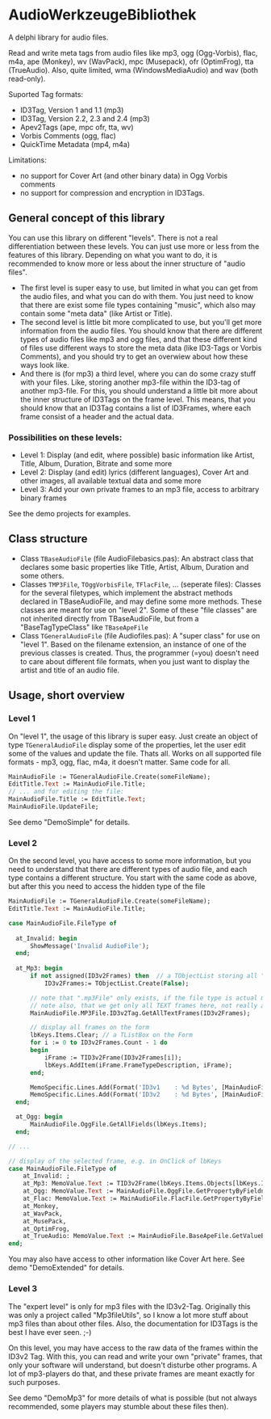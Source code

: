 # AudioWerkzeugeBibliothek

A delphi library for audio files.

Read and write meta tags from audio files like mp3, ogg (Ogg-Vorbis), flac, m4a, 
ape (Monkey), wv (WavPack), mpc (Musepack), ofr (OptimFrog), tta (TrueAudio). Also, 
quite limited, wma (WindowsMediaAudio) and wav (both read-only).

Suported Tag formats:

* ID3Tag, Version 1 and 1.1 (mp3)
* ID3Tag, Version 2.2, 2.3 and 2.4 (mp3)
* Apev2Tags (ape, mpc ofr, tta, wv)
* Vorbis Comments (ogg, flac)
* QuickTime Metadata (mp4, m4a)

Limitations:
* no support for Cover Art (and other binary data) in Ogg Vorbis comments
* no support for compression and encryption in ID3Tags.

## General concept of this library

You can use this library on different "levels". There is not a real differentiation between these levels. You can just use more or less from the features of this library. Depending on what you want to do, it is recommended to know more or less about the inner structure of "audio files".

* The first level is super easy to use, but limited in what you can get from the audio files, 
and what you can do with them. You just need to know that there are exist some file types containing "music", which also may
contain some "meta data" (like Artist or Title).
* The second level is little bit more complicated to use, but you'll get more information from the
audio files. You should know that there are different types of audio files like mp3 and ogg files, and that these different kind of files use different ways to store the meta data (like ID3-Tags or Vorbis Comments), and you should try to get an overwiew about how these ways look like.
* And there is (for mp3) a third level, where you can do some crazy stuff with your files. Like, 
storing another mp3-file within the ID3-tag of another mp3-file. For this, you should understand a little bit more about the inner structure of ID3Tags on the frame level. This means, that you should know that an ID3Tag contains a list of ID3Frames, where each frame consist of a header and the actual data.

### Possibilities on these levels:

* Level 1: Display (and edit, where possible) basic information like Artist, Title, Album, Duration, Bitrate and some more
* Level 2: Display (and edit) lyrics (different languages), Cover Art and other images, all available textual data and some more
* Level 3: Add your own private frames to an mp3 file, access to arbitrary binary frames

See the demo projects for examples.

## Class structure

* Class `TBaseAudioFile` (file AudioFilebasics.pas): An abstract class that declares some basic properties 
like Title, Artist, Album, Duration and some others.
* Classes `TMP3File`, `TOggVorbisFile`, `TFlacFile`, ... (seperate files): Classes for the several 
filetypes, which implement the abstract methods declared in TBaseAudioFile, and may define some more
methods. These classes are meant for use on "level 2". Some of these "file classes" are not inherited
directly from TBaseAudioFile, but from a "BaseTagTypeClass" like `TBaseApeFile`
* Class `TGeneralAudioFile` (file Audiofiles.pas): A "super class" for use on "level 1". Based on the
filename extension, an instance of one of the previous classes is created. Thus, the programmer (=you)
doesn't need to care about different file formats, when you just want to display the artist and title of
an audio file. 

## Usage, short overview

### Level 1
On "level 1", the usage of this library is super easy. Just create an object of type `TGeneralAudioFile` 
display some of the properties, let the user edit some of the values and update the file. Thats all. Works 
on all supported file formats - mp3, ogg, flac, m4a, it doesn't matter. Same code for all.
```pascal
MainAudioFile := TGeneralAudioFile.Create(someFileName);
EditTitle.Text := MainAudioFile.Title;
// ... and for editing the file:
MainAudioFile.Title := EditTitle.Text;
MainAudioFile.UpdateFile;
```
See demo "DemoSimple" for details.

### Level 2
On the second level, you have access to some more information, but you need to understand that there are 
different types of audio file, and each type contains a different structure. You start with the same code
as above, but after this you need to access the hidden type of the file
```pascal
MainAudioFile := TGeneralAudioFile.Create(someFileName);
EditTitle.Text := MainAudioFile.Title;

case MainAudioFile.FileType of
  
  at_Invalid: begin
      ShowMessage('Invalid AudioFile');
  end;
  
  at_Mp3: begin
      if not assigned(ID3v2Frames) then  // a TObjectList storing all "Frames" of the ID3Tag
          ID3v2Frames:= TObjectList.Create(False);

      // note that ".mp3File" only exists, if the file type is actual mp3!
      // note also, that we get only all TEXT frames here, not really all frames (with binary data)
      MainAudioFile.MP3File.ID3v2Tag.GetAllTextFrames(ID3v2Frames);

      // display all frames on the form
      lbKeys.Items.Clear; // a TListBox on the Form
      for i := 0 to ID3v2Frames.Count - 1 do
      begin
          iFrame := TID3v2Frame(ID3v2Frames[i]);
          lbKeys.AddItem(iFrame.FrameTypeDescription, iFrame);
      end;

      MemoSpecific.Lines.Add(Format('ID3v1    : %d Bytes', [MainAudioFile.MP3File.ID3v1TagSize]));
      MemoSpecific.Lines.Add(Format('ID3v2    : %d Bytes', [MainAudioFile.MP3File.ID3v2TagSize]));
  end;

  at_Ogg: begin
      MainAudioFile.OggFile.GetAllFields(lbKeys.Items);      
  end;

// ...

// display of the selected frame, e.g. in OnClick of lbKeys 
case MainAudioFile.FileType of
    at_Invalid: ;
    at_Mp3: MemoValue.Text := TID3v2Frame(lbKeys.Items.Objects[lbKeys.ItemIndex]).GetText;
    at_Ogg: MemoValue.Text := MainAudioFile.OggFile.GetPropertyByFieldname(lbKeys.Items[lbKeys.ItemIndex]);
    at_Flac: MemoValue.Text := MainAudioFile.FlacFile.GetPropertyByFieldname(lbKeys.Items[lbKeys.ItemIndex]);
    at_Monkey,
    at_WavPack,
    at_MusePack,
    at_OptimFrog,
    at_TrueAudio: MemoValue.Text := MainAudioFile.BaseApeFile.GetValueByKey(lbKeys.Items[lbKeys.ItemIndex]);
end;
```
You may also have access to other information like Cover Art here. See demo "DemoExtended" for details.

### Level 3

The "expert level" is only for mp3 files with the ID3v2-Tag. Originally this was only a project 
called "Mp3fileUtils", so I know a lot more stuff about mp3 files than about other files. Also, the 
documentation for ID3Tags is the best I have ever seen. ;-)

On this level, you may have access to the raw data of the frames within the ID3v2 Tag. With this, you 
can read and write your own "private" frames, that only your software will understand, but doesn't disturbe
other programs. A lot of mp3-players do that, and these private frames are meant exactly for such purposes.

See demo "DemoMp3" for more details of what is possible (but not always recommended, some players 
may stumble about these files then).
